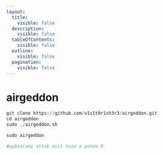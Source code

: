 ```yaml
---
layout:
  title:
    visible: false
  description:
    visible: false
  tableOfContents:
    visible: false
  outline:
    visible: false
  pagination:
    visible: false
---
```


# airgeddon

```python
git clone https://github.com/v1s1t0r1sh3r3/airgeddon.git
cd airgeddon
sudo ./airgeddon.sh

sudo airgeddon

#wybieramy attak evil twin a potem 9
```
